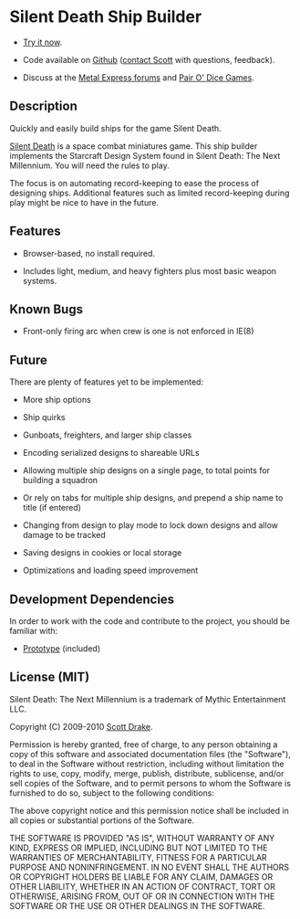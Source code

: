 # Silent Death Ship Builder

  * [Try it now][1].

  * Code available on [Github][2] ([contact Scott][3] with questions, feedback).

  * Discuss at the [Metal Express forums][4] and [Pair O' Dice Games][5].

   [1]: http://silentdeath.pairodicegames.com/

   [2]: http://github.com/drakes/sd_ship_builder

   [3]: http://3dmdesign.com/about

   [4]: http://www.metal-express.net/forum/index.php?board=6.0

   [5]: http://games-blog.pairodicegames.com/games/silent-death

## Description

Quickly and easily build ships for the game Silent Death.

[Silent Death][6] is a space combat miniatures game. This ship builder implements the Starcraft Design System found in Silent Death: The Next Millennium. You will need the rules to play.

   [6]: http://www.ironcrown.com/?page_id=232

The focus is on automating record-keeping to ease the process of designing ships. Additional features such as limited record-keeping during play might be nice to have in the future.

## Features

  * Browser-based, no install required.

  * Includes light, medium, and heavy fighters plus most basic weapon systems.

## Known Bugs

  * Front-only firing arc when crew is one is not enforced in IE(8)

## Future

There are plenty of features yet to be implemented:

  * More ship options

  * Ship quirks

  * Gunboats, freighters, and larger ship classes

  * Encoding serialized designs to shareable URLs

  * Allowing multiple ship designs on a single page, to total points for building a squadron

  * Or rely on tabs for multiple ship designs, and prepend a ship name to title (if entered)

  * Changing from design to play mode to lock down designs and allow damage to be tracked

  * Saving designs in cookies or local storage

  * Optimizations and loading speed improvement

## Development Dependencies

In order to work with the code and contribute to the project, you should be familiar with:

  * [Prototype][7] (included)

   [7]: http://prototypejs.org/

## License (MIT)

Silent Death: The Next Millennium is a trademark of Mythic Entertainment LLC.

Copyright (C) 2009-2010 [Scott Drake][8].

   [8]: http://scottdrake.info/

Permission is hereby granted, free of charge, to any person obtaining a copy of this software and associated documentation files (the "Software"), to deal in the Software without restriction, including without limitation the rights to use, copy, modify, merge, publish, distribute, sublicense, and/or sell copies of the Software, and to permit persons to whom the Software is furnished to do so, subject to the following conditions:

The above copyright notice and this permission notice shall be included in all copies or substantial portions of the Software.

THE SOFTWARE IS PROVIDED "AS IS", WITHOUT WARRANTY OF ANY KIND, EXPRESS OR IMPLIED, INCLUDING BUT NOT LIMITED TO THE WARRANTIES OF MERCHANTABILITY, FITNESS FOR A PARTICULAR PURPOSE AND NONINFRINGEMENT. IN NO EVENT SHALL THE AUTHORS OR COPYRIGHT HOLDERS BE LIABLE FOR ANY CLAIM, DAMAGES OR OTHER LIABILITY, WHETHER IN AN ACTION OF CONTRACT, TORT OR OTHERWISE, ARISING FROM, OUT OF OR IN CONNECTION WITH THE SOFTWARE OR THE USE OR OTHER DEALINGS IN THE SOFTWARE.
